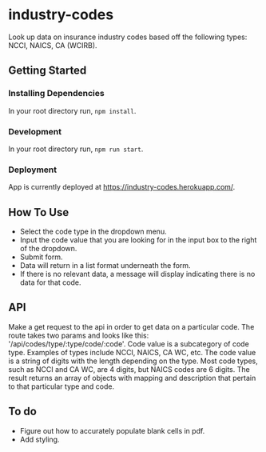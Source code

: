 # industry-codes
Look up data on insurance industry codes based off the following types: NCCI, NAICS, CA (WCIRB).<br>

## Getting Started
### Installing Dependencies
In your root directory run, `npm install`.

### Development
In your root directory run, `npm run start`.

### Deployment
App is currently deployed at https://industry-codes.herokuapp.com/.

## How To Use
* Select the code type in the dropdown menu.
* Input the code value that you are looking for in the input box to the right of the dropdown.
* Submit form.
* Data will return in a list format underneath the form.
* If there is no relevant data, a message will display indicating there is no data for that code.

## API
Make a get request to the api in order to get data on a particular code. The route takes two params and looks like this: '/api/codes/type/:type/code/:code'. Code value is a subcategory of code type. Examples of types include NCCI, NAICS, CA WC, etc. The code value is a string of digits with the length depending on the type. Most code types, such as NCCI and CA WC, are 4 digits, but NAICS codes are 6 digits. The result returns an array of objects with mapping and description that pertain to that particular type and code.

## To do
* Figure out how to accurately populate blank cells in pdf.
* Add styling.